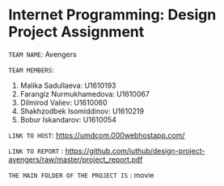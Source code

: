# Internet Programming: Design Project Assignment

`TEAM NAME`: Avengers

`TEAM MEMBERS`:
1) Malika Sadullaeva: U1610193
2) Farangiz Nurmukhamedova: U1610067
3) Dilmirod Valiev: U1610060
4) Shakhzodbek Isomiddinov: U1610219
5) Bobur Iskandarov: U1610054

`LINK TO HOST`: https://umdcom.000webhostapp.com/

`LINK TO REPORT` : https://github.com/iuthub/design-project-avengers/raw/master/project_report.pdf

`THE MAIN FOLDER OF THE PROJECT IS` : movie
